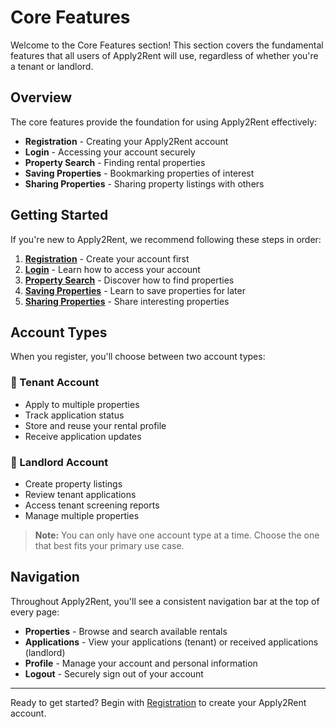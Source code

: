 # Core Features

Welcome to the Core Features section! This section covers the fundamental features that all users of Apply2Rent will use, regardless of whether you're a tenant or landlord.

## Overview

The core features provide the foundation for using Apply2Rent effectively:

- **Registration** - Creating your Apply2Rent account
- **Login** - Accessing your account securely
- **Property Search** - Finding rental properties
- **Saving Properties** - Bookmarking properties of interest
- **Sharing Properties** - Sharing property listings with others

## Getting Started

If you're new to Apply2Rent, we recommend following these steps in order:

1. **[Registration](registration.md)** - Create your account first
2. **[Login](login.md)** - Learn how to access your account
3. **[Property Search](property-search.md)** - Discover how to find properties
4. **[Saving Properties](saving-properties.md)** - Learn to save properties for later
5. **[Sharing Properties](sharing-properties.md)** - Share interesting properties

## Account Types

When you register, you'll choose between two account types:

### 🏢 Tenant Account
- Apply to multiple properties
- Track application status
- Store and reuse your rental profile
- Receive application updates

### 🏡 Landlord Account  
- Create property listings
- Review tenant applications
- Access tenant screening reports
- Manage multiple properties

> **Note:** You can only have one account type at a time. Choose the one that best fits your primary use case.

## Navigation

Throughout Apply2Rent, you'll see a consistent navigation bar at the top of every page:

- **Properties** - Browse and search available rentals
- **Applications** - View your applications (tenant) or received applications (landlord)
- **Profile** - Manage your account and personal information
- **Logout** - Securely sign out of your account

---

Ready to get started? Begin with [Registration](registration.md) to create your Apply2Rent account.